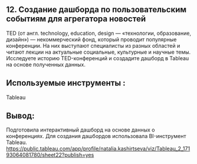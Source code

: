 ## 12. Создание дашборда по пользовательским событиям для агрегатора новостей
TED (от англ. technology, education, design — «технологии, образование, дизайн») — некоммерческий фонд, который проводит популярные конференции. На них выступают специалисты из разных областей и читают лекции на актуальные социальные, культурные и научные темы. Исследуете историю TED-конференций и создадите дашборд в Tableau на основе полученных данных.

## Используемые инструменты : 
Tableau

## Вывод:
Подготовила интерактивный дашборд на основе данных о конференциях. Для создания дашбордов использовала BI-инструмент Tableau.
<https://public.tableau.com/app/profile/natalia.kashirtseva/viz/Tableau_2_17193064081780/sheet22?publish=yes>
